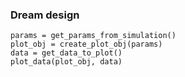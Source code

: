 ### Dream design

```
params = get_params_from_simulation()
plot_obj = create_plot_obj(params)
data = get_data_to_plot()
plot_data(plot_obj, data)
```

